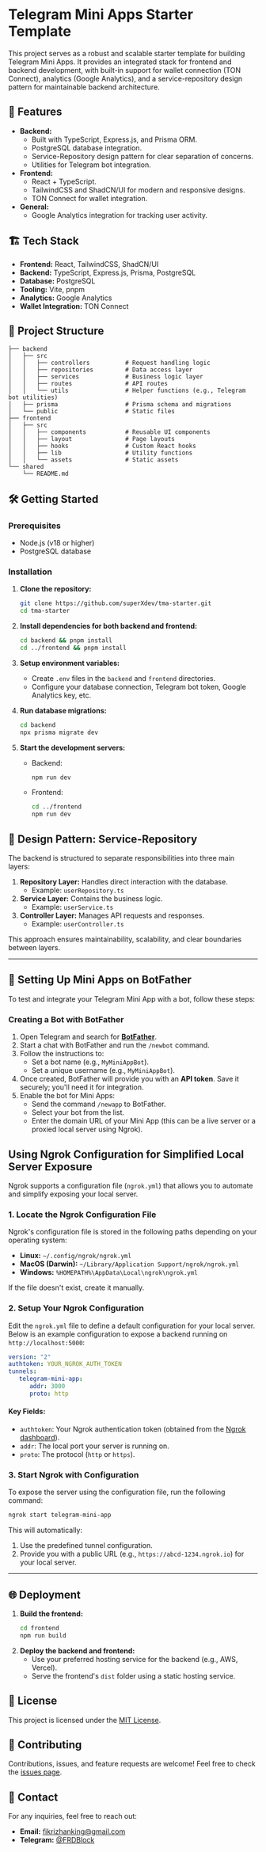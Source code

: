 # Telegram Mini Apps Starter Template

This project serves as a robust and scalable starter template for building Telegram Mini Apps. It provides an integrated stack for frontend and backend development, with built-in support for wallet connection (TON Connect), analytics (Google Analytics), and a service-repository design pattern for maintainable backend architecture.

## 🚀 Features

-  **Backend:**
   -  Built with TypeScript, Express.js, and Prisma ORM.
   -  PostgreSQL database integration.
   -  Service-Repository design pattern for clear separation of concerns.
   -  Utilities for Telegram bot integration.
-  **Frontend:**
   -  React + TypeScript.
   -  TailwindCSS and ShadCN/UI for modern and responsive designs.
   -  TON Connect for wallet integration.
-  **General:**
   -  Google Analytics integration for tracking user activity.

## 🏗️ Tech Stack

-  **Frontend:** React, TailwindCSS, ShadCN/UI
-  **Backend:** TypeScript, Express.js, Prisma, PostgreSQL
-  **Database:** PostgreSQL
-  **Tooling:** Vite, pnpm
-  **Analytics:** Google Analytics
-  **Wallet Integration:** TON Connect

## 📂 Project Structure

```plaintext
├── backend
│   ├── src
│   │   ├── controllers          # Request handling logic
│   │   ├── repositories         # Data access layer
│   │   ├── services             # Business logic layer
│   │   ├── routes               # API routes
│   │   └── utils                # Helper functions (e.g., Telegram bot utilities)
│   ├── prisma                   # Prisma schema and migrations
│   └── public                   # Static files
├── frontend
│   ├── src
│   │   ├── components           # Reusable UI components
│   │   ├── layout               # Page layouts
│   │   ├── hooks                # Custom React hooks
│   │   ├── lib                  # Utility functions
│   │   └── assets               # Static assets
└── shared
    └── README.md
```

## 🛠️ Getting Started

### Prerequisites

-  Node.js (v18 or higher)
-  PostgreSQL database

### Installation

1. **Clone the repository:**

   ```bash
   git clone https://github.com/superXdev/tma-starter.git
   cd tma-starter
   ```

2. **Install dependencies for both backend and frontend:**

   ```bash
   cd backend && pnpm install
   cd ../frontend && pnpm install
   ```

3. **Setup environment variables:**

   -  Create `.env` files in the `backend` and `frontend` directories.
   -  Configure your database connection, Telegram bot token, Google Analytics key, etc.

4. **Run database migrations:**

   ```bash
   cd backend
   npx prisma migrate dev
   ```

5. **Start the development servers:**
   -  Backend:
      ```bash
      npm run dev
      ```
   -  Frontend:
      ```bash
      cd ../frontend
      npm run dev
      ```

## 🧱 Design Pattern: Service-Repository

The backend is structured to separate responsibilities into three main layers:

1. **Repository Layer:** Handles direct interaction with the database.
   -  Example: `userRepository.ts`
2. **Service Layer:** Contains the business logic.
   -  Example: `userService.ts`
3. **Controller Layer:** Manages API requests and responses.
   -  Example: `userController.ts`

This approach ensures maintainability, scalability, and clear boundaries between layers.

---

## 🤖 Setting Up Mini Apps on BotFather

To test and integrate your Telegram Mini App with a bot, follow these steps:

### **Creating a Bot with BotFather**

1. Open Telegram and search for [**BotFather**](https://t.me/botfather).
2. Start a chat with BotFather and run the `/newbot` command.
3. Follow the instructions to:
   -  Set a bot name (e.g., `MyMiniAppBot`).
   -  Set a unique username (e.g., `MyMiniAppBot`).
4. Once created, BotFather will provide you with an **API token**. Save it securely; you'll need it for integration.
5. Enable the bot for Mini Apps:
   -  Send the command `/newapp` to BotFather.
   -  Select your bot from the list.
   -  Enter the domain URL of your Mini App (this can be a live server or a proxied local server using Ngrok).

## Using Ngrok Configuration for Simplified Local Server Exposure

Ngrok supports a configuration file (`ngrok.yml`) that allows you to automate and simplify exposing your local server.

### 1. **Locate the Ngrok Configuration File**

Ngrok's configuration file is stored in the following paths depending on your operating system:

-  **Linux:** `~/.config/ngrok/ngrok.yml`
-  **MacOS (Darwin):** `~/Library/Application Support/ngrok/ngrok.yml`
-  **Windows:** `%HOMEPATH%\AppData\Local\ngrok\ngrok.yml`

If the file doesn't exist, create it manually.

### 2. **Setup Your Ngrok Configuration**

Edit the `ngrok.yml` file to define a default configuration for your local server. Below is an example configuration to expose a backend running on `http://localhost:5000`:

```yaml
version: "2"
authtoken: YOUR_NGROK_AUTH_TOKEN
tunnels:
   telegram-mini-app:
      addr: 3000
      proto: http
```

#### Key Fields:

-  `authtoken`: Your Ngrok authentication token (obtained from the [Ngrok dashboard](https://dashboard.ngrok.com)).
-  `addr`: The local port your server is running on.
-  `proto`: The protocol (`http` or `https`).

### 3. **Start Ngrok with Configuration**

To expose the server using the configuration file, run the following command:

```bash
ngrok start telegram-mini-app
```

This will automatically:

1. Use the predefined tunnel configuration.
2. Provide you with a public URL (e.g., `https://abcd-1234.ngrok.io`) for your local server.

---

## 🌐 Deployment

1. **Build the frontend:**
   ```bash
   cd frontend
   npm run build
   ```
2. **Deploy the backend and frontend:**
   -  Use your preferred hosting service for the backend (e.g., AWS, Vercel).
   -  Serve the frontend's `dist` folder using a static hosting service.

## 📝 License

This project is licensed under the [MIT License](LICENSE).

## 🤝 Contributing

Contributions, issues, and feature requests are welcome! Feel free to check the [issues page](https://github.com/superXdev/tma-starter/issues).

## 📧 Contact

For any inquiries, feel free to reach out:

-  **Email:** fikrizhanking@gmail.com
-  **Telegram:** [@FRDBlock](https://t.me/FRDBlock)
